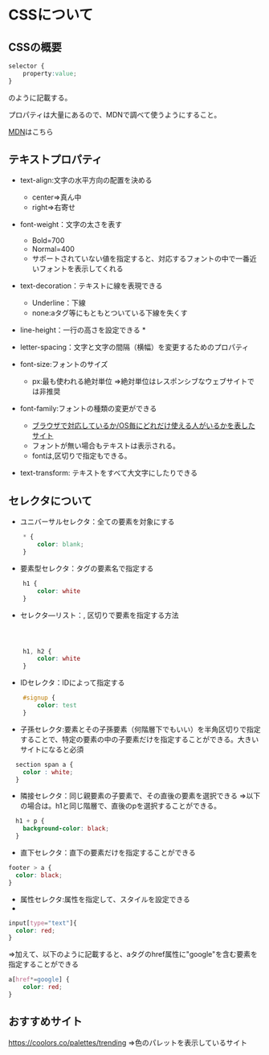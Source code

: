 # CSSについて

## CSSの概要

``` css
selector {
    property:value;
}

```
のように記載する。

プロパティは大量にあるので、MDNで調べて使うようにすること。

[MDN](https://developer.mozilla.org/ja/docs/Web/CSS/Reference)はこちら

## テキストプロパティ

* text-align:文字の水平方向の配置を決める
  * center⇒真ん中
  * right⇒右寄せ
  
* font-weight：文字の太さを表す
  * Bold=700
  * Normal=400
  * サポートされていない値を指定すると、対応するフォントの中で一番近いフォントを表示してくれる
  
* text-decoration：テキストに線を表現できる
  * Underline：下線
  * none:aタグ等にもともとついている下線を失くす
  
* line-height：一行の高さを設定できる
  * 

* letter-spacing：文字と文字の間隔（横幅）を変更するためのプロパティ

* font-size:フォントのサイズ
  * px:最も使われる絶対単位
        ⇒絶対単位はレスポンシブなウェブサイトでは非推奨

* font-family:フォントの種類の変更ができる
  * [ブラウザで対応しているか/OS毎にどれだけ使える人がいるかを表したサイト](https://www.cssfontstack.com/)
  * フォントが無い場合もテキストは表示される。
  * fontは,区切りで指定もできる。

* text-transform: テキストをすべて大文字にしたりできる

## セレクタについて

* ユニバーサルセレクタ：全ての要素を対象にする
``` css
    * {
        color: blank;
    }
```

* 要素型セレクタ：タグの要素名で指定する
``` css
    h1 {
        color: white
    }
```

* セレクタ―リスト：, 区切りで要素を指定する方法
``` css



    h1, h2 {
        color: white
    }
```
* IDセレクタ：IDによって指定する
``` css
    #signup {
        color: test
    }

```

* 子孫セレクタ:要素とその子孫要素（何階層下でもいい）を半角区切りで指定することで、特定の要素の中の子要素だけを指定することができる。大きいサイトになると必須
``` css
  section span a {
    color : white;
  }

```

* 隣接セレクタ：同じ親要素の子要素で、その直後の要素を選択できる
  ⇒以下の場合は。h1と同じ階層で、直後のpを選択することができる。
``` css
  h1 + p {
    background-color: black;
  }
```

* 直下セレクタ：直下の要素だけを指定することができる
``` css
footer > a {
  color: black;
}
```

* 属性セレクタ:属性を指定して、スタイルを設定できる
* 
``` css
input[type="text"]{
  color: red;
}
```
   ⇒加えて、以下のように記載すると、aタグのhref属性に"google"を含む要素を指定することができる
``` css
a[href*=google] {
    color: red;
}
```

## おすすめサイト

https://coolors.co/palettes/trending
⇒色のパレットを表示しているサイト